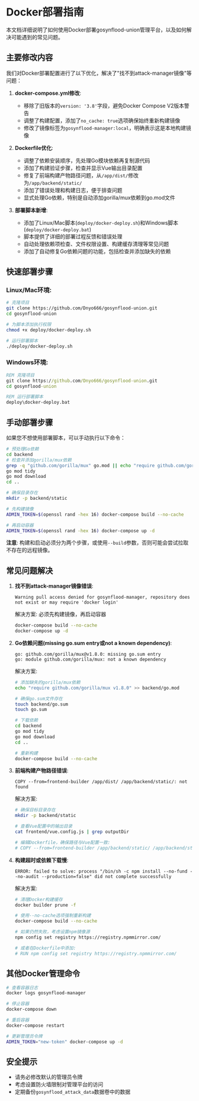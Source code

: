 # Docker部署指南

本文档详细说明了如何使用Docker部署gosynflood-union管理平台，以及如何解决可能遇到的常见问题。

## 主要修改内容

我们对Docker部署配置进行了以下优化，解决了"找不到attack-manager镜像"等问题：

1. **docker-compose.yml修改**:
   - 移除了旧版本的`version: '3.8'`字段，避免Docker Compose V2版本警告
   - 调整了构建配置，添加了`no_cache: true`选项确保始终重新构建镜像
   - 修改了镜像标签为`gosynflood-manager:local`，明确表示这是本地构建镜像

2. **Dockerfile优化**:
   - 调整了依赖安装顺序，先处理Go模块依赖再复制源代码
   - 添加了构建验证步骤，检查并显示Vue输出目录配置
   - 修复了前端构建产物路径问题，从`/app/dist/`修改为`/app/backend/static/`
   - 添加了错误处理和构建日志，便于排查问题
   - 显式处理Go依赖，特别是自动添加gorilla/mux依赖到go.mod文件

3. **部署脚本新增**:
   - 添加了Linux/Mac脚本(`deploy/docker-deploy.sh`)和Windows脚本(`deploy/docker-deploy.bat`)
   - 脚本提供了详细的部署过程反馈和错误处理
   - 自动处理依赖项检查、文件权限设置、构建缓存清理等常见问题
   - 添加了自动修复Go依赖问题的功能，包括检查并添加缺失的依赖

## 快速部署步骤

### Linux/Mac环境:

```bash
# 克隆项目
git clone https://github.com/Dnyo666/gosynflood-union.git
cd gosynflood-union

# 为脚本添加执行权限
chmod +x deploy/docker-deploy.sh

# 运行部署脚本
./deploy/docker-deploy.sh
```

### Windows环境:

```cmd
REM 克隆项目
git clone https://github.com/Dnyo666/gosynflood-union.git
cd gosynflood-union

REM 运行部署脚本
deploy\docker-deploy.bat
```

## 手动部署步骤

如果您不想使用部署脚本，可以手动执行以下命令：

```bash
# 预处理Go依赖
cd backend
# 检查并添加gorilla/mux依赖
grep -q "github.com/gorilla/mux" go.mod || echo "require github.com/gorilla/mux v1.8.0" >> go.mod
go mod tidy
go mod download
cd ..

# 确保目录存在
mkdir -p backend/static

# 先构建镜像
ADMIN_TOKEN=$(openssl rand -hex 16) docker-compose build --no-cache

# 再启动容器
ADMIN_TOKEN=$(openssl rand -hex 16) docker-compose up -d
```

**注意**: 构建和启动必须分为两个步骤，或使用`--build`参数，否则可能会尝试拉取不存在的远程镜像。

## 常见问题解决

1. **找不到attack-manager镜像错误**:
   ```
   Warning pull access denied for gosynflood-manager, repository does not exist or may require 'docker login'
   ```
   
   解决方案: 必须先构建镜像，再启动容器
   ```bash
   docker-compose build --no-cache
   docker-compose up -d
   ```

2. **Go依赖问题(missing go.sum entry或not a known dependency)**:
   ```
   go: github.com/gorilla/mux@v1.8.0: missing go.sum entry
   go: module github.com/gorilla/mux: not a known dependency
   ```
   
   解决方案: 
   ```bash
   # 添加缺失的gorilla/mux依赖
   echo "require github.com/gorilla/mux v1.8.0" >> backend/go.mod
   
   # 确保go.sum文件存在
   touch backend/go.sum
   touch go.sum
   
   # 下载依赖
   cd backend
   go mod tidy
   go mod download
   cd ..
   
   # 重新构建
   docker-compose build --no-cache
   ```

3. **前端构建产物路径错误**:
   ```
   COPY --from=frontend-builder /app/dist/ /app/backend/static/: not found
   ```
   
   解决方案: 
   ```bash
   # 确保目标目录存在
   mkdir -p backend/static
   
   # 查看Vue配置中的输出目录
   cat frontend/vue.config.js | grep outputDir
   
   # 编辑Dockerfile，确保路径与Vue配置一致:
   # COPY --from=frontend-builder /app/backend/static/ /app/backend/static/
   ```

4. **构建超时或依赖下载慢**:
   ```
   ERROR: failed to solve: process "/bin/sh -c npm install --no-fund --no-audit --production=false" did not complete successfully
   ```
   
   解决方案:
   ```bash
   # 清理Docker构建缓存
   docker builder prune -f
   
   # 使用--no-cache选项强制重新构建
   docker-compose build --no-cache
   
   # 如果仍然失败，考虑设置npm镜像源
   npm config set registry https://registry.npmmirror.com/
   
   # 或者在Dockerfile中添加:
   # RUN npm config set registry https://registry.npmmirror.com/
   ```

## 其他Docker管理命令

```bash
# 查看容器日志
docker logs gosynflood-manager

# 停止容器
docker-compose down

# 重启容器
docker-compose restart

# 更新管理员令牌
ADMIN_TOKEN="new-token" docker-compose up -d
```

## 安全提示

- 请务必修改默认的管理员令牌
- 考虑设置防火墙限制对管理平台的访问
- 定期备份`gosynflood_attack_data`数据卷中的数据 